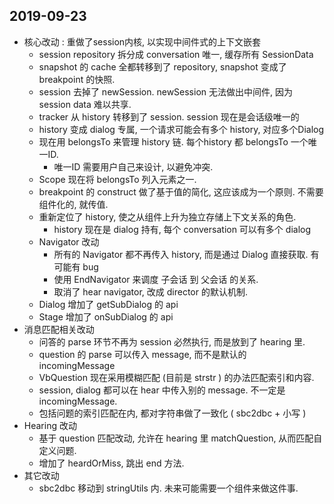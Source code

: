 ## 2019-09-23

-   核心改动 : 重做了session内核, 以实现中间件式的上下文嵌套
    -   session repository 拆分成 conversation 唯一, 缓存所有 SessionData
    -   snapshot 的 cache 全都转移到了 repository, snapshot 变成了 breakpoint 的快照.
    -   session 去掉了 newSession. newSession 无法做出中间件, 因为 session data 难以共享.
    -   tracker 从 history 转移到了 session. session 现在是会话级唯一的
    -   history 变成 dialog 专属, 一个请求可能会有多个 history, 对应多个Dialog
    -   现在用 belongsTo 来管理 history 链. 每个history 都 belongsTo 一个唯一ID.
        -   唯一ID 需要用户自己来设计, 以避免冲突.
    -   Scope 现在将 belongsTo 列入元素之一.
    -   breakpoint 的 construct 做了基于值的简化, 这应该成为一个原则. 不需要组件化的, 就传值.
    -   重新定位了 history, 使之从组件上升为独立存储上下文关系的角色.
        -   history 现在是 dialog 持有, 每个 conversation 可以有多个 dialog
    -   Navigator 改动
        -   所有的 Navigator 都不再传入 history, 而是通过 Dialog 直接获取. 有可能有 bug
        -   使用 EndNavigator 来调度 子会话 到 父会话 的关系.
        -   取消了 hear navigator, 改成 director 的默认机制.
    -   Dialog 增加了 getSubDialog 的 api
    -   Stage 增加了 onSubDialog 的 api
-   消息匹配相关改动
    -   问答的 parse 环节不再为 session 必然执行, 而是放到了 hearing 里.
    -   question 的 parse 可以传入 message, 而不是默认的 incomingMessage
    -   VbQuestion 现在采用模糊匹配 (目前是 strstr ) 的办法匹配索引和内容.
    -   session, dialog 都可以在 hear 中传入别的 message. 不一定是 incomingMessage.
    -   包括问题的索引匹配在内, 都对字符串做了一致化 ( sbc2dbc + 小写 )
-   Hearing 改动
    -   基于 question 匹配改动, 允许在 hearing 里 matchQuestion, 从而匹配自定义问题.
    -   增加了 heardOrMiss, 跳出 end 方法.
-   其它改动
    -   sbc2dbc 移动到 stringUtils 内. 未来可能需要一个组件来做这件事.
